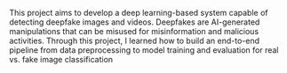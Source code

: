 This project aims to develop a deep learning-based system capable of detecting deepfake images and videos. Deepfakes are AI-generated manipulations that can be misused for misinformation and malicious activities. Through this project, I learned how to build an end-to-end pipeline from data preprocessing to model training and evaluation for real vs. fake image classification
